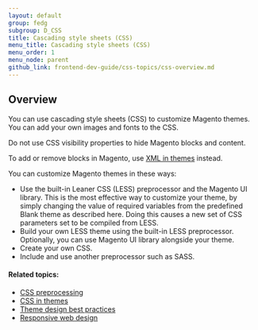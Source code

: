 ```yaml
---
layout: default
group: fedg
subgroup: D_CSS
title: Cascading style sheets (CSS)
menu_title: Cascading style sheets (CSS)
menu_order: 1
menu_node: parent
github_link: frontend-dev-guide/css-topics/css-overview.md
---
```


## Overview

You can use cascading style sheets (CSS) to customize Magento themes. You can add your own images and fonts to the CSS.

Do not use CSS visibility properties to hide Magento blocks and content.

To add or remove blocks in Magento, use <a href="{{ site.gdeurl }}frontend-dev-guide/layouts/layout-xml.html">XML in themes</a> instead.

You can customize Magento themes in these ways:

*	Use the built-in Leaner CSS (LESS) preprocessor and the Magento UI library.
    This is the most effective way to customize your theme, by simply changing the value of required variables from the predefined Blank theme as described here.
    Doing this causes a new set of CSS parameters set to be compiled from LESS.
*	Build your own LESS theme using the built-in LESS preprocessor.
    Optionally, you can use Magento UI library alongside your theme.
*	Create your own CSS.
*	Include and use another preprocessor such as SASS.


#### Related topics:

*	<a href="{{ site.gdeurl }}frontend-dev-guide/css-topics/css-preprocess.html">CSS preprocessing</a>
*	<a href="{{ site.gdeurl }}frontend-dev-guide/themes/css-themes.html">CSS in themes</a>
*	<a href="{{ site.gdeurl }}frontend-dev-guide/responsive-web-design/theme-best-practices.html">Theme design best practices</a>
*	<a href="{{ site.gdeurl }}frontend-dev-guide/responsive-web-design/rwd_overview.html">Responsive web design</a>

